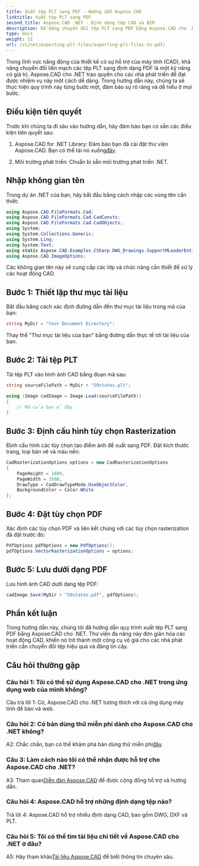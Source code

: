 ```yaml
---
title: Xuất tệp PLT sang PDF - Hướng dẫn Aspose.CAD
linktitle: Xuất tệp PLT sang PDF
second_title: Aspose.CAD .NET - Định dạng tệp CAD và BIM
description: Dễ dàng chuyển đổi tệp PLT sang PDF bằng Aspose.CAD cho .NET. Hãy làm theo hướng dẫn từng bước của chúng tôi để tích hợp liền mạch và có kết quả đáng tin cậy.
type: docs
weight: 11
url: /vi/net/exporting-plt-files/exporting-plt-files-to-pdf/
---
```

Trong lĩnh vực năng động của thiết kế có sự hỗ trợ của máy tính (CAD), khả năng chuyển đổi liền mạch các tệp PLT sang định dạng PDF là một kỹ năng có giá trị. Aspose.CAD cho .NET trao quyền cho các nhà phát triển để đạt được nhiệm vụ này một cách dễ dàng. Trong hướng dẫn này, chúng ta sẽ thực hiện quy trình này từng bước một, đảm bảo sự rõ ràng và dễ hiểu ở mọi bước.

## Điều kiện tiên quyết

Trước khi chúng ta đi sâu vào hướng dẫn, hãy đảm bảo bạn có sẵn các điều kiện tiên quyết sau:

1.  Aspose.CAD for .NET Library: Đảm bảo bạn đã cài đặt thư viện Aspose.CAD. Bạn có thể tải nó xuống[đây](https://releases.aspose.com/cad/net/).

2. Môi trường phát triển: Chuẩn bị sẵn môi trường phát triển .NET.

## Nhập không gian tên

Trong dự án .NET của bạn, hãy bắt đầu bằng cách nhập các vùng tên cần thiết:

```csharp
using Aspose.CAD.FileFormats.Cad;
using Aspose.CAD.FileFormats.Cad.CadConsts;
using Aspose.CAD.FileFormats.Cad.CadObjects;
using System;
using System.Collections.Generic;
using System.Linq;
using System.Text;
using static Aspose.CAD.Examples.CSharp.DWG_Drawings.SupportMLeaderEntityForDWGFormat;
using Aspose.CAD.ImageOptions;
```

Các không gian tên này sẽ cung cấp các lớp và chức năng cần thiết để xử lý các hoạt động CAD.

## Bước 1: Thiết lập thư mục tài liệu

Bắt đầu bằng cách xác định đường dẫn đến thư mục tài liệu trong mã của bạn:

```csharp
string MyDir = "Your Document Directory";
```

Thay thế "Thư mục tài liệu của bạn" bằng đường dẫn thực tế tới tài liệu của bạn.

## Bước 2: Tải tệp PLT

Tải tệp PLT vào hình ảnh CAD bằng đoạn mã sau:

```csharp
string sourceFilePath = MyDir + "50states.plt";

using (Image cadImage = Image.Load(sourceFilePath))
{
    // Mã của bạn ở đây
}
```

## Bước 3: Định cấu hình tùy chọn Rasterization

Định cấu hình các tùy chọn tạo điểm ảnh để xuất sang PDF. Đặt kích thước trang, loại bản vẽ và màu nền:

```csharp
CadRasterizationOptions options = new CadRasterizationOptions
{
    PageHeight = 1600,
    PageWidth = 1600,
    DrawType = CadDrawTypeMode.UseObjectColor,
    BackgroundColor = Color.White
};
```

## Bước 4: Đặt tùy chọn PDF

Xác định các tùy chọn PDF và liên kết chúng với các tùy chọn rasterization đã đặt trước đó:

```csharp
PdfOptions pdfOptions = new PdfOptions();
pdfOptions.VectorRasterizationOptions = options;
```

## Bước 5: Lưu dưới dạng PDF

Lưu hình ảnh CAD dưới dạng tệp PDF:

```csharp
cadImage.Save(MyDir + "50states.pdf", pdfOptions);
```

## Phần kết luận

Trong hướng dẫn này, chúng tôi đã hướng dẫn quy trình xuất tệp PLT sang PDF bằng Aspose.CAD cho .NET. Thư viện đa năng này đơn giản hóa các hoạt động CAD, khiến nó trở thành một công cụ vô giá cho các nhà phát triển cần chuyển đổi tệp hiệu quả và đáng tin cậy.

## Câu hỏi thường gặp

### Câu hỏi 1: Tôi có thể sử dụng Aspose.CAD cho .NET trong ứng dụng web của mình không?

Câu trả lời 1: Có, Aspose.CAD cho .NET tương thích với cả ứng dụng máy tính để bàn và web.

### Câu hỏi 2: Có bản dùng thử miễn phí dành cho Aspose.CAD cho .NET không?

 A2: Chắc chắn, bạn có thể khám phá bản dùng thử miễn phí[đây](https://releases.aspose.com/).

### Câu 3: Làm cách nào tôi có thể nhận được hỗ trợ cho Aspose.CAD cho .NET?

 A3: Tham quan[Diễn đàn Aspose.CAD](https://forum.aspose.com/c/cad/19) để được cộng đồng hỗ trợ và hướng dẫn.

### Câu hỏi 4: Aspose.CAD hỗ trợ những định dạng tệp nào?

Trả lời 4: Aspose.CAD hỗ trợ nhiều định dạng CAD, bao gồm DWG, DXF và PLT.

### Câu hỏi 5: Tôi có thể tìm tài liệu chi tiết về Aspose.CAD cho .NET ở đâu?

 A5: Hãy tham khảo[Tài liệu Aspose.CAD](https://reference.aspose.com/cad/net/) để biết thông tin chuyên sâu.